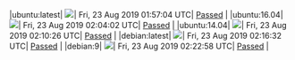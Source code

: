 |ubuntu:latest| ![](https://neilpang.github.io/acmetest/status/ubuntu-latest.svg?1566525424)| Fri, 23 Aug 2019 01:57:04 UTC| [Passed](https://github.com/Neilpang/acmetest/blob/master/logs/ubuntu-latest.out) |
|ubuntu:16.04| ![](https://neilpang.github.io/acmetest/status/ubuntu-16.04.svg?1566525842)| Fri, 23 Aug 2019 02:04:02 UTC| [Passed](https://github.com/Neilpang/acmetest/blob/master/logs/ubuntu-16.04.out) |
|ubuntu:14.04| ![](https://neilpang.github.io/acmetest/status/ubuntu-14.04.svg?1566526226)| Fri, 23 Aug 2019 02:10:26 UTC| [Passed](https://github.com/Neilpang/acmetest/blob/master/logs/ubuntu-14.04.out) |
|debian:latest| ![](https://neilpang.github.io/acmetest/status/debian-latest.svg?1566526592)| Fri, 23 Aug 2019 02:16:32 UTC| [Passed](https://github.com/Neilpang/acmetest/blob/master/logs/debian-latest.out) |
|debian:9| ![](https://neilpang.github.io/acmetest/status/debian-9.svg?1566526978)| Fri, 23 Aug 2019 02:22:58 UTC| [Passed](https://github.com/Neilpang/acmetest/blob/master/logs/debian-9.out) |
